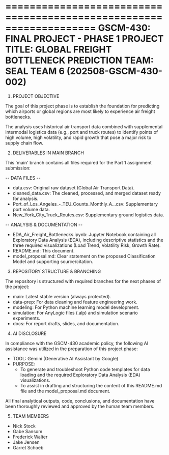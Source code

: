 ===================================================================
GSCM-430: FINAL PROJECT - PHASE 1
PROJECT TITLE: GLOBAL FREIGHT BOTTLENECK PREDICTION
TEAM: SEAL TEAM 6 (202508-GSCM-430-002)
===================================================================

1. PROJECT OBJECTIVE

The goal of this project phase is to establish the foundation for predicting which airports or global regions are most likely to experience air freight bottlenecks.

The analysis uses historical air transport data combined with supplemental intermodal logistics data (e.g., port and truck routes) to identify points of high volume, high volatility, and rapid growth that pose a major risk to supply chain flow.

2. DELIVERABLES IN MAIN BRANCH

This 'main' branch contains all files required for the Part 1 assignment submission:

-- DATA FILES --
* data.csv: Original raw dataset (Global Air Transport Data).
* cleaned_data.csv: The cleaned, processed, and merged dataset ready for analysis.
* Port_of_Los_Angeles_-_TEU_Counts_Monthly_A...csv: Supplementary port volume data.
* New_York_City_Truck_Routes.csv: Supplementary ground logistics data.

-- ANALYSIS & DOCUMENTATION --
* EDA_Air_Freight_Bottlenecks.ipynb: Jupyter Notebook containing all Exploratory Data Analysis (EDA), including descriptive statistics and the three required visualizations (Load Trend, Volatility Risk, Growth Rate).
* README.md: This document.
* model_proposal.md: Clear statement on the proposed Classification Model and supporting source/citation.

3. REPOSITORY STRUCTURE & BRANCHING

The repository is structured with required branches for the next phases of the project:

* main: Latest stable version (always protected).
* data-prep: For data cleaning and feature engineering work.
* modeling: For Python machine learning model development.
* simulation: For AnyLogic files (.alp) and simulation scenario experiments.
* docs: For report drafts, slides, and documentation.

4. AI DISCLOSURE

In compliance with the GSCM-430 academic policy, the following AI assistance was utilized in the preparation of this project phase:

* TOOL: Gemini (Generative AI Assistant by Google)
* PURPOSE:
    - To generate and troubleshoot Python code templates for data loading and the required Exploratory Data Analysis (EDA) visualizations.
    - To assist in drafting and structuring the content of this README.md file and the model_proposal.md document.

All final analytical outputs, code, conclusions, and documentation have been thoroughly reviewed and approved by the human team members.

5. TEAM MEMBERS

* Nick Stock
* Gabe Sansom
* Frederick Walter
* Jake Jensen
* Garret Schoeb
